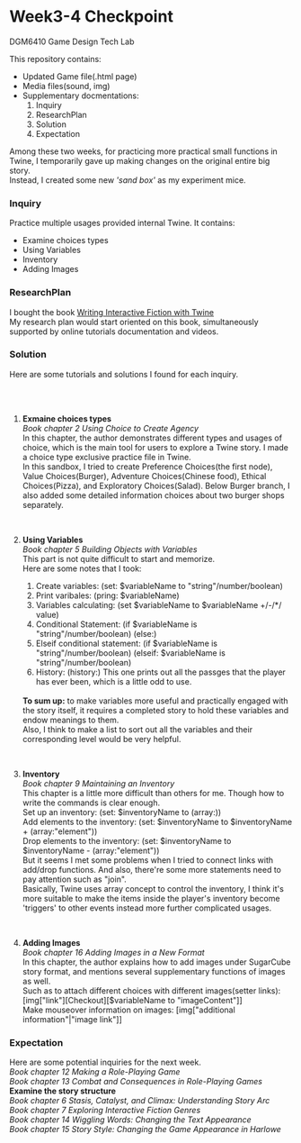 # Week3-4 Checkpoint

DGM6410 Game Design Tech Lab

This repository contains:

<ul>
  <li>Updated Game file(.html page)</li>
  <li>Media files(sound, img)</li>
 
<li>Supplementary docmentations:<ol>
<li>Inquiry</li>
<li>ResearchPlan</li>
<li>Solution</li>
<li>Expectation</li>
</ol></li>

</ul>

Among these two weeks, for practicing more practical small functions in Twine, I temporarily gave up making changes on the original entire big story.
<br>Instead, I created some new <em>'sand box'</em> as my experiment mice.

<h3>Inquiry</h3>
Practice multiple usages provided internal Twine. It contains:
<ul style="p{line-height:90%;}">
  <li>Examine choices types</li>
  <li>Using Variables</li>
  <li>Inventory</li>
  <li>Adding Images</li>
  </ul>
  
<h3>ResearchPlan</h3>
I bought the book <a href="https://smile.amazon.com/gp/product/0789756641/ref=oh_aui_detailpage_o02_s00?ie=UTF8&psc=1">Writing Interactive Fiction with Twine</a>
<br>My research plan would start oriented on this book, simultaneously supported by online tutorials documentation and videos.

<h3>Solution</h3>
Here are some tutorials and solutions I found for each inquiry.
<br><br>
<ol>


<br><li><b>Exmaine choices types</b>
 <br><em>Book chapter 2 Using Choice to Create Agency</em>
<br>In this chapter, the author demonstrates different types and usages of choice, which is the main tool for users to explore a Twine story. I made a choice type exclusive practice file in Twine.
<br>In this sandbox, I tried to create Preference Choices(the first node), Value Choices(Burger), Adventure Choices(Chinese food), Ethical Choices(Pizza), and Exploratory Choices(Salad).
Below Burger branch, I also added some detailed information choices about two burger shops separately.
</li>

<br><li><b>Using Variables</b>
  <br><em>Book chapter 5 Building Objects with Variables</em>
  <br>This part is not quite difficult to start and memorize. 
  <br>Here are some notes that I took:
  <ol>
    <li>Create variables: (set: $variableName to "string"/number/boolean)</li>
  <li>Print varibales: (pring: $variableName)</li>
  <li>Variables calculating: (set $variableName to $variableName +/-/*/ value)</li>
  <li>Conditional Statement: (if $variableName is "string"/number/boolean) (else:)</li>
  <li>Elseif conditional statement: (if $variableName is "string"/number/boolean) (elseif: $variableName is "string"/number/boolean)</li>
  <li>History: (history:) This one prints out all the passges that the player has ever been, which is a little odd to use.</li>
  </ol>
  <br><strong>To sum up:</strong> to make variables more useful and practically engaged with the story itself, it requires a completed story to hold these variables and endow meanings to them.
  <br>Also, I think to make a list to sort out all the variables and their corresponding level would be very helpful.
 </li>
 
<br><li><b>Inventory</b>
 <br><em>Book chapter 9 Maintaining an Inventory</em>
  <br>This chapter is a little more difficult than others for me. Though how to write the commands is clear enough.
  <br>Set up an inventory: (set: $inventoryName to (array:))
  <br>Add elements to the inventory: (set: $inventoryName to $inventoryName + (array:"element"))
  <br>Drop elements to the inventory: (set: $inventoryName to $inventoryName - (array:"element"))
  <br>But it seems I met some problems when I tried to connect links with add/drop functions. And also, there're some more statements need to pay attention such as "join".
  <br>Basically, Twine uses array concept to control the inventory, I think it's more suitable to make the items inside the player's inventory become 'triggers' to other events instead more further complicated usages.
</li>
  
<br><li><b>Adding Images</b>
 <br><em>Book chapter 16 Adding Images in a New Format</em>
  <br>In this chapter, the author explains how to add images under SugarCube story format, and mentions several supplementary functions of images as well. 
  <br>Such as to attach different choices with different images(setter links):[img["link"][Checkout][$variableName to "imageContent"]]
  <br>Make mouseover information on images: [img["additional information"|"image link"]]
</li>




  </ol>

<h3>Expectation</h3>
Here are some potential inquiries for the next week.
<br><em>Book chapter 12 Making a Role-Playing Game</em>
<br><em>Book chapter 13 Combat and Consequences in Role-Playing Games</em>
<b>Examine the story structure</b>
  <br><em>Book chapter 6 Stasis, Catalyst, and Climax: Understanding Story Arc</em>
  <br><em>Book chapter 7 Exploring Interactive Fiction Genres</em>
  <br><em>Book chapter 14 Wiggling Words: Changing the Text Appearance</em>
  <br><em>Book chapter 15 Story Style: Changing the Game Appearance in Harlowe</em>
<br>
